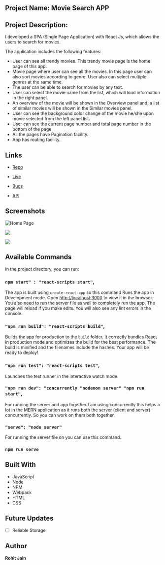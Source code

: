 ## Project Name: Movie Search APP

## Project Description: 

I developed a SPA (Single Page Application) with React Js, which allows the users to search for movies.  

The application includes the following features: 
- User can see all trendy movies. This trendy movie page is the home page of this app.
- Movie page where user can see all the movies. In this page user can also sort movies according to genre. User also can select multiple genres at the same time.  
- The user can be able to search for movies by any text. 
- User can select the movie name from the list, which will load information in the right panel. 
- An overview of the movie will be shown in the Overview panel and, a list of similar movies will be shown in the Similar movies panel.  
- User can see the background color change of the movie he/she upon movie selected from the left panel list. 
- User can see the current page number and total page number in the bottom of the page  
- All the pages have Pagination facility. 
- App has routing facility. 



## Links

- [Repo](https://github.com/nurrashed/<MovieDatabase> "<MovieDatabase> Repo")

- [Live](<Homepage url> "Live View")

- [Bugs](https://github.com/Rohit19060/<project-name>/issues "Issues Page")

- [API](<API Link> "API")

## Screenshots

![Home Page](/screenshots/1.png "Home Page")

![](/screenshots/2.png)

![](/screenshots/3.png)

## Available Commands

In the project directory, you can run:

### `npm start" : "react-scripts start"`,

The app is built using `create-react-app` so this command Runs the app in Development mode. Open [http://localhost:3000](http://localhost:3000) to view it in the browser. You also need to run the server file as well to completely run the app. The page will reload if you make edits.
You will also see any lint errors in the console.

### `"npm run build": "react-scripts build"`,

Builds the app for production to the `build` folder. It correctly bundles React in production mode and optimizes the build for the best performance. The build is minified and the filenames include the hashes. Your app will be ready to deploy!

### `"npm run test": "react-scripts test"`,

Launches the test runner in the interactive watch mode.

### `"npm run dev": "concurrently "nodemon server" "npm run start"`,

For running the server and app together I am using concurrently this helps a lot in the MERN application as it runs both the server (client and server) concurrently. So you can work on them both together.

### `"serve": "node server"`

For running the server file on you can use this command.

### `npm run serve`

## Built With

- JavaScript
- Node
- NPM
- Webpack
- HTML
- CSS

## Future Updates

- [ ] Reliable Storage

## Author

**Rohit Jain**
